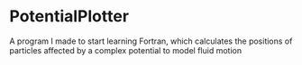 # PotentialPlotter
A program I made to start learning Fortran, which calculates the positions of particles affected by a complex potential to model fluid motion
